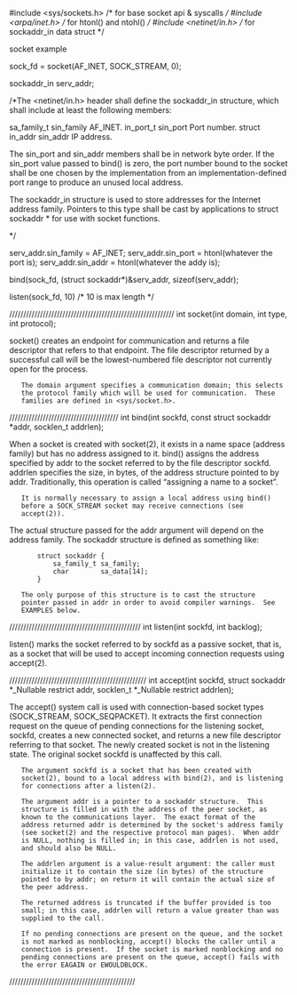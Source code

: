#include <sys/sockets.h> /* for base socket api & syscalls */
#include <arpa/inet.h> /* for htonl() and ntohl() */
#include <netinet/in.h> /* for sockaddr_in data struct */

socket example

sock_fd = socket(AF_INET, SOCK_STREAM, 0);

sockaddr_in serv_addr;

/*The <netinet/in.h> header shall define the sockaddr_in structure, which shall include at least the following members:

sa_family_t     sin_family   AF_INET.
in_port_t       sin_port     Port number.
struct in_addr  sin_addr     IP address.

The sin_port and sin_addr members shall be in network byte order. If the sin_port value passed to bind() is zero, the port number bound to the socket shall be one chosen by the implementation from an implementation-defined port range to produce an unused local address.

The sockaddr_in structure is used to store addresses for the Internet address family. Pointers to this type shall be cast by applications to struct sockaddr * for use with socket functions.

*/

serv_addr.sin_family = AF_INET;
serv_addr.sin_port = htonl(whatever the port is);
serv_addr.sin_addr = htonl(whatever the addy is);

bind(sock_fd, (struct sockaddr*)&serv_addr, sizeof(serv_addr);

listen(sock_fd, 10) /* 10 is max length */




///////////////////////////////////////////////////////////
int socket(int domain, int type, int protocol);


socket() creates an endpoint for communication and returns a file
       descriptor that refers to that endpoint.  The file descriptor
       returned by a successful call will be the lowest-numbered file
       descriptor not currently open for the process.

       The domain argument specifies a communication domain; this selects
       the protocol family which will be used for communication.  These
       families are defined in <sys/socket.h>.


///////////////////////////////////////
int bind(int sockfd, const struct sockaddr *addr,
                socklen_t addrlen);

When a socket is created with socket(2), it exists in a name space
       (address family) but has no address assigned to it.  bind()
       assigns the address specified by addr to the socket referred to by
       the file descriptor sockfd.  addrlen specifies the size, in bytes,
       of the address structure pointed to by addr.  Traditionally, this
       operation is called “assigning a name to a socket”.

       It is normally necessary to assign a local address using bind()
       before a SOCK_STREAM socket may receive connections (see
       accept(2)).


The actual structure passed for the addr argument will depend on
       the address family.  The sockaddr structure is defined as
       something like:

           struct sockaddr {
               sa_family_t sa_family;
               char        sa_data[14];
           }

       The only purpose of this structure is to cast the structure
       pointer passed in addr in order to avoid compiler warnings.  See
       EXAMPLES below.

///////////////////////////////////////////////
int listen(int sockfd, int backlog);

listen() marks the socket referred to by sockfd as a passive
       socket, that is, as a socket that will be used to accept incoming
       connection requests using accept(2).

/////////////////////////////////////////////////
int accept(int sockfd, struct sockaddr *_Nullable restrict addr,
                  socklen_t *_Nullable restrict addrlen);

The accept() system call is used with connection-based socket
       types (SOCK_STREAM, SOCK_SEQPACKET).  It extracts the first
       connection request on the queue of pending connections for the
       listening socket, sockfd, creates a new connected socket, and
       returns a new file descriptor referring to that socket.  The newly
       created socket is not in the listening state.  The original socket
       sockfd is unaffected by this call.

       The argument sockfd is a socket that has been created with
       socket(2), bound to a local address with bind(2), and is listening
       for connections after a listen(2).

       The argument addr is a pointer to a sockaddr structure.  This
       structure is filled in with the address of the peer socket, as
       known to the communications layer.  The exact format of the
       address returned addr is determined by the socket's address family
       (see socket(2) and the respective protocol man pages).  When addr
       is NULL, nothing is filled in; in this case, addrlen is not used,
       and should also be NULL.

       The addrlen argument is a value-result argument: the caller must
       initialize it to contain the size (in bytes) of the structure
       pointed to by addr; on return it will contain the actual size of
       the peer address.

       The returned address is truncated if the buffer provided is too
       small; in this case, addrlen will return a value greater than was
       supplied to the call.

       If no pending connections are present on the queue, and the socket
       is not marked as nonblocking, accept() blocks the caller until a
       connection is present.  If the socket is marked nonblocking and no
       pending connections are present on the queue, accept() fails with
       the error EAGAIN or EWOULDBLOCK.

/////////////////////////////////////////////

